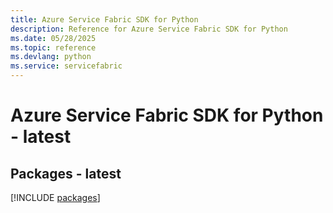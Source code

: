 ```yaml
---
title: Azure Service Fabric SDK for Python
description: Reference for Azure Service Fabric SDK for Python
ms.date: 05/28/2025
ms.topic: reference
ms.devlang: python
ms.service: servicefabric
---
```

# Azure Service Fabric SDK for Python - latest
## Packages - latest
[!INCLUDE [packages](service-fabric-index.md)]